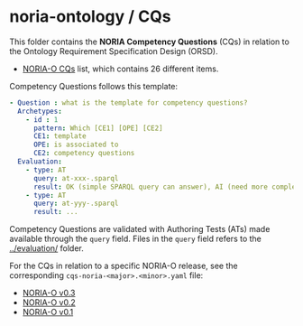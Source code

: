 # noria-ontology / CQs

This folder contains the **NORIA Competency Questions** (CQs) in relation to the Ontology Requirement Specification Design (ORSD).

* [NORIA-O CQs](cqs-noria-0.3.yaml) list, which contains 26 different items. 

Competency Questions follows this template:
```yaml
- Question : what is the template for competency questions?
  Archetypes:
    - id : 1
      pattern: Which [CE1] [OPE] [CE2]
      CE1: template
      OPE: is associated to
      CE2: competency questions
  Evaluation:
    - type: AT
      query: at-xxx-.sparql
      result: OK (simple SPARQL query can answer), AI (need more complex algorithm), Extension (need more concepts in the schema), ExtData (need to leverage external data)
    - type: AT
      query: at-yyy-.sparql
      result: ...
```

Competency Questions are validated with Authoring Tests (ATs) made available through the `query` field.
Files in the `query` field refers to the [../evaluation/](../evaluation/) folder.

For the CQs in relation to a specific NORIA-O release, see the corresponding `cqs-noria-<major>.<minor>.yaml` file:

* [NORIA-O v0.3](cqs-noria-0.3.yaml)
* [NORIA-O v0.2](cqs-noria-0.2.yaml)
* [NORIA-O v0.1](cqs-noria-0.1.yaml)
